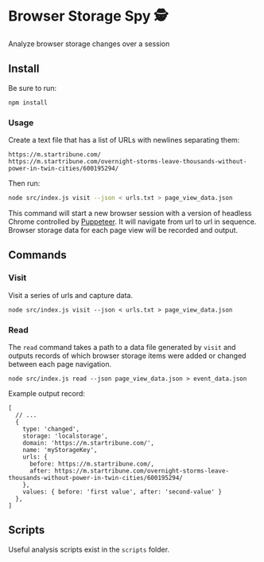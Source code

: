 # Browser Storage Spy 🕵️

Analyze browser storage changes over a session

## Install

Be sure to run: 

```
npm install
```

### Usage

Create a text file that has a list of URLs with newlines separating them: 

```
https://m.startribune.com/
https://m.startribune.com/overnight-storms-leave-thousands-without-power-in-twin-cities/600195294/
```

Then run:

```sh
node src/index.js visit --json < urls.txt > page_view_data.json
```

This command will start a new browser session with a version of headless Chrome controlled by [Puppeteer](https://pptr.dev/). It will navigate from url to url in sequence. Browser storage data for each page view will be recorded and output.


## Commands

### Visit

Visit a series of urls and capture data.

```
node src/index.js visit --json < urls.txt > page_view_data.json
```

### Read 

The `read` command takes a path to a data file generated by `visit` and outputs records of which browser storage items were added or changed between each page navigation.

```
node src/index.js read --json page_view_data.json > event_data.json
```

Example output record: 
```
[
  // ...
  {
    type: 'changed',
    storage: 'localstorage',
    domain: 'https://m.startribune.com/',
    name: 'myStorageKey',
    urls: {
      before: https://m.startribune.com/,
      after: https://m.startribune.com/overnight-storms-leave-thousands-without-power-in-twin-cities/600195294/
    },
    values: { before: 'first value', after: 'second-value' }
  },
]
```



## Scripts

Useful analysis scripts exist in the `scripts` folder.